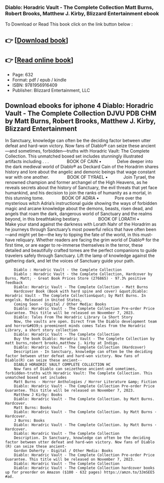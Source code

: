 ### Diablo: Horadric Vault - The Complete Collection Matt Burns, Robert Brooks, Matthew J. Kirby, Blizzard Entertainment ebook

To Download or Read This book click on the link button below :

## 👉  [**[Download book](http://ebooksharez.info/download.php?group=book&from=github.com&id=689843&lnk=1079 "Download book")**]

## 👉  [**[Read online book](http://ebooksharez.info/download.php?group=book&from=github.com&id=689843&lnk=1079 "Read online book")**]


* Page: 632
* Format: pdf / epub / kindle
* ISBN: 9781956916409
* Publisher: Blizzard Entertainment, LLC



## Download ebooks for iphone 4 Diablo: Horadric Vault - The Complete Collection DJVU PDB CHM by Matt Burns, Robert Brooks, Matthew J. Kirby, Blizzard Entertainment



In Sanctuary, knowledge can often be the deciding factor between utter defeat and hard-won victory. Now fans of Diablo® can seize these ancient—and sometimes, forbidden—truths with Horadric Vault: The Complete Collection. This unmatched boxed set includes stunningly illustrated artifacts including . . .               BOOK OF CAIN •             Delve deeper into the dark medieval world of Diablo® as Deckard Cain of the Horadrim shares history and lore about the angelic and demonic beings that wage constant war with one another.               BOOK OF TYRAEL •             Join Tyrael, the renowned champion and former archangel of the High Heavens, as he reveals secrets about the history of Sanctuary, the evil threats that yet face humankind, and his decision to join the ranks of humanity as a mortal, in this stunning tome.               BOOK OF ADRIA •             Pore over the mysterious witch Adria’s instructional guide showing the ways of forbidden magic and arcane knowledge about the demons, beasts, risen dead, and angels that roam the dark, dangerous world of Sanctuary and the realms beyond, in this breathtaking bestiary.               BOOK OF LORATH •             Make your stand against the darkness with Lorath Nahr of the Horadrim as he journeys through Sanctuary’s most powerful relics that have often been—and might yet be—the key to tipping the fate of the world, in this must-have reliquary. Whether readers are facing the grim world of Diablo® for the first time, or are eager to re-immerse themselves in the terror, these detailed and beautifully crafted tomes are the perfect companions to guide travelers safely through Sanctuary. Lift the lamp of knowledge against the gathering dark, and let the voices of Sanctuary guide your path.


        Diablo : Horadric Vault - the Complete Collection
        Diablo : Horadric Vault - the Complete Collection, Hardcover by Burns, Matt; · Great Book Prices Store (276865) · 97.3% positive feedback 
        Diablo: Horadric Vault - The Complete Collection - Matt Burns
        Hardcover Book (Book with hard spine and cover) &quot;Diablo: Horadric Vault - The Complete Collection&quot; by Matt Burns. In engelsk. Released in United States, 
        Coming Soon - Digital / Other Media: Books
        Diablo: Horadric Vault - The Complete Collection Pre-order Price Guarantee. This title will be released on November 7, 2023.
        Diablo: Tales From The Horadric Library (a Short Story
        Now, the vaults are open. Direct from the Diablo development team and horror&#039;s preeminent minds comes Tales from the Horadric Library, a short story collection 
        Diablo: Horadric Vault - The Complete Collection
        Buy the book Diablo: Horadric Vault - The Complete Collection by matt burns,robert brooks,matthew j. kirby at Indigo.
        Diablo: Horadric Vault - The Complete Collection (Hardcover)
        Description · In Sanctuary, knowledge can often be the deciding factor between utter defeat and hard-won victory. Now fans of Diablo(R) can seize these ancient-- 
        DIABLO HORADRIC VAULT COMPLETE COLLECTION HC
        Now fans of Diablo can seizethese ancient-and sometimes, forbidden-truths with Horadric Vault: The Complete Collection. This unmatched boxed set includes 
        Matt Burns - Horror Anthologies / Horror Literature &amp; Fiction
        Diablo: Horadric Vault - The Complete Collection Pre-order Price Guarantee. This title will be released on November 7, 2023.
        Matthew J Kirby: Books
        Diablo: Horadric Vault - The Complete Collection. by Matt Burns. Hardcover.
        Matt Burns: Books
        Diablo: Horadric Vault - The Complete Collection. by Matt Burns · Hardcover.
        J Burns: Books
        Diablo: Horadric Vault - The Complete Collection. by Matt Burns · Hardcover.
        Diablo: Horadric Vault - The Complete Collection
        Description. In Sanctuary, knowledge can often be the deciding factor between utter defeat and hard-won victory. Now fans of Diablo (R) can seize these ancient- 
        Gordon Doherty - Digital / Other Media: Books
        Diablo: Horadric Vault - The Complete Collection Pre-order Price Guarantee. This title will be released on November 7, 2023.
        Diablo: Horadric Vault - The Complete Collection
        Diablo: Horadric Vault - The Complete Collection hardcover books up for preorder on Amazon ($100 - 632 pages) https://amzn.to/3JmSEE5 #ad.
    




